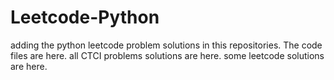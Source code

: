 # Leetcode-Python
adding the python leetcode problem solutions in this repositories. 
The code files are here.
all CTCI problems solutions are here.
some leetcode solutions are here.


























































































































































































































































































































































































































































































































































































































































































































































































































































































































































































































































































































